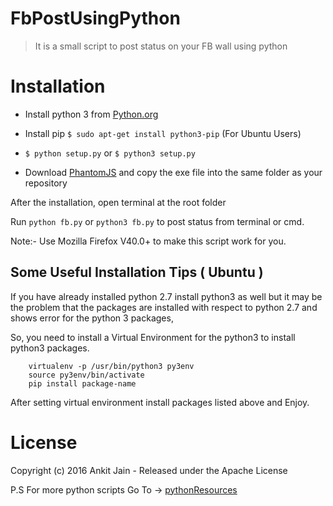 # FbPostUsingPython
>It is a small script to post status on your FB wall using python

# Installation
* Install python 3 from [Python.org](https://www.python.org)

* Install pip `$ sudo apt-get install python3-pip` (For Ubuntu Users)

* `$ python setup.py` or `$ python3 setup.py`

* Download [PhantomJS](http://phantomjs.org/download.html) and copy the exe file into the same folder as your repository

After the installation, open terminal at the root folder

Run `python fb.py` or `python3 fb.py` to post status from terminal or cmd.

Note:- Use Mozilla Firefox V40.0+ to make this script work for you.



## Some Useful Installation Tips ( Ubuntu )

If you have already installed python 2.7 install python3 as well but it may be the problem that the packages are installed with respect to python 2.7 and shows error for the python 3 packages,

So, you need to install a Virtual Environment for the python3 to install python3 packages.

```
    virtualenv -p /usr/bin/python3 py3env
    source py3env/bin/activate
    pip install package-name
```

After setting virtual environment install packages listed above and Enjoy.

# License

Copyright (c) 2016 Ankit Jain - Released under the Apache License

P.S For more python scripts Go To -> [pythonResources](https://github.com/ankitjain28may/pythonResources)
